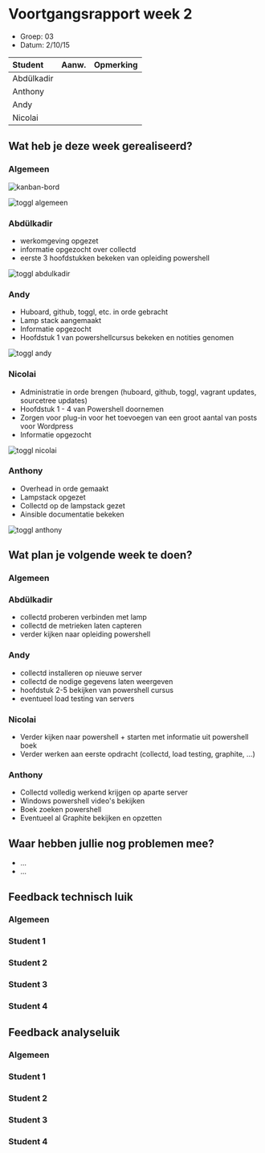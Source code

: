 # Voortgangsrapport week 2

* Groep: 03
* Datum: 2/10/15

| Student  | Aanw. | Opmerking |
| :---     | :---  | :---      |
| Abdülkadir |       |           |
| Anthony |       |           |
| Andy |       |           |
| Nicolai |       |           |

## Wat heb je deze week gerealiseerd?

### Algemeen

![kanban-bord](https://github.com/HoGentTIN/ops3-g03/blob/master/weekrapport/image/week2_kanban.PNG)

![toggl algemeen](https://github.com/HoGentTIN/ops3-g03/blob/master/weekrapport/image/week2_toggl_algemeen.PNG)

### Abdülkadir

* werkomgeving opgezet
* informatie opgezocht over collectd
* eerste 3 hoofdstukken bekeken van opleiding powershell

![toggl abdulkadir](https://github.com/HoGentTIN/ops3-g03/blob/master/weekrapport/image/week2_toggl_abdulkadir.PNG)

### Andy

* Huboard, github, toggl, etc. in orde gebracht
* Lamp stack aangemaakt
* Informatie opgezocht
* Hoofdstuk 1 van powershellcursus bekeken en notities genomen

![toggl andy](https://github.com/HoGentTIN/ops3-g03/blob/master/weekrapport/image/week2_toggl_andy.PNG)

### Nicolai

* Administratie in orde brengen (huboard, github, toggl, vagrant updates, sourcetree updates)
* Hoofdstuk 1 - 4 van Powershell doornemen
* Zorgen voor plug-in voor het toevoegen van een groot aantal van posts voor Wordpress
* Informatie opgezocht

![toggl nicolai](https://github.com/HoGentTIN/ops3-g03/blob/master/weekrapport/image/week2_toggl_nicolai.PNG)

### Anthony

* Overhead in orde gemaakt
* Lampstack opgezet
* Collectd op de lampstack gezet
* Ainsible documentatie bekeken

![toggl anthony](https://github.com/HoGentTIN/ops3-g03/blob/master/weekrapport/image/week2_toggl_anthony.PNG)

## Wat plan je volgende week te doen?

### Algemeen
### Abdülkadir
* collectd proberen verbinden met lamp
* collectd de metrieken laten capteren
* verder kijken naar opleiding powershell

### Andy
* collectd installeren op nieuwe server
* collectd de nodige gegevens laten weergeven
* hoofdstuk 2-5 bekijken van powershell cursus
* eventueel load testing van servers

### Nicolai
* Verder kijken naar powershell + starten met informatie uit powershell boek
* Verder werken aan eerste opdracht (collectd, load testing, graphite, ...)

### Anthony
* Collectd volledig werkend krijgen op aparte server
* Windows powershell video's bekijken
* Boek zoeken powershell
* Eventueel al Graphite bekijken en opzetten

## Waar hebben jullie nog problemen mee?

* ...
* ...

## Feedback technisch luik

### Algemeen

### Student 1
### Student 2
### Student 3
### Student 4

## Feedback analyseluik

### Algemeen

### Student 1
### Student 2
### Student 3
### Student 4

